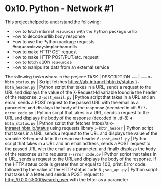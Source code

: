 # 0x10. Python - Network #1
This project helped to understand the following:
- How to fetch internet resources with the Python package urllib
- How to decode urllib body response
- How to use the Python package requests #requestsiswaysimplerthanurllib
- How to make HTTP GET request
- How to make HTTP POST/PUT/etc. request
- How to fetch JSON resources
- How to manipulate data from an external service

The following tasks where in the project:
TASK | DESCRIPTION
--- | ---
`0-hbtn_status.py` | Script fetches https://alx-intranet.hbtn.io/status
`1-hbtn_header.py` | Python script that takes in a URL, sends a request to the URL and displays the value of the X-Request-Id variable found in the header of the response.
`2-post_email.py` | Python script that takes in a URL and an email, sends a POST request to the passed URL with the email as a parameter, and displays the body of the response (decoded in utf-8)
`3-error_code.py` | Python script that takes in a URL, sends a request to the URL and displays the body of the response (decoded in utf-8)
`4-hbtn_status.py` | Python script that fetches https://alx-intranet.hbtn.io/status using requests library
`5-hbtn_header` | Python script that takes in a URL, sends a request to the URL and displays the value of the variable X-Request-Id in the response header
`6-post_email.py` | Python script that takes in a URL and an email address, sends a POST request to the passed URL with the email as a parameter, and finally displays the body of the response using requests
`7-error_code.py` | Python script that takes in a URL, sends a request to the URL and displays the body of the response. If the HTTP status code is greater than or equal to 400, print: Error code: followed by the value of the HTTP status code
`8-json_api.py` | Python script that takes in a letter and sends a POST request to http://0.0.0.0:5000/search_user with the letter as a parameter
